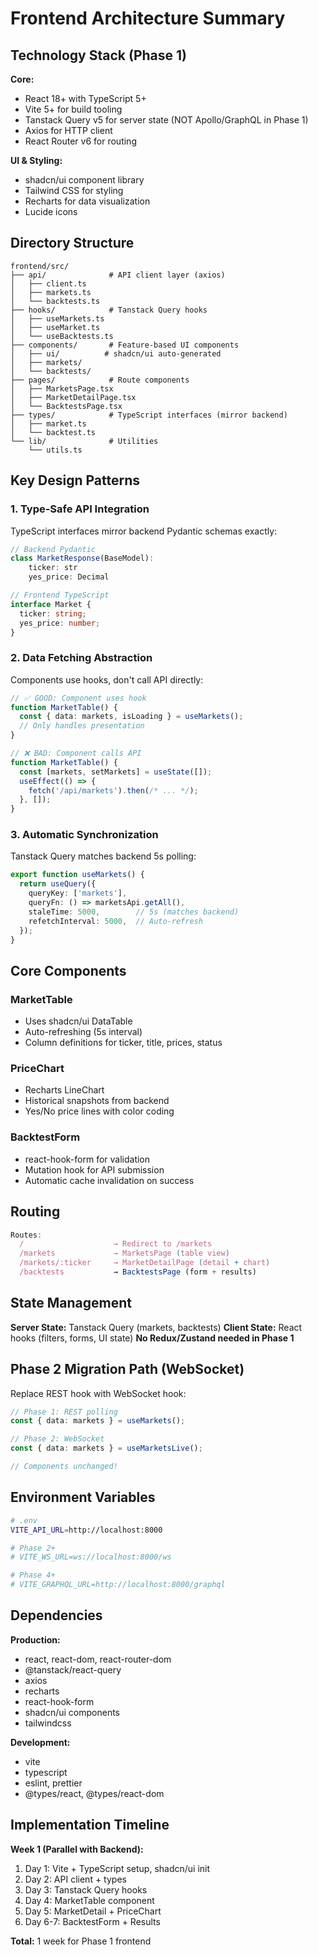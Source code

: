 # Frontend Architecture Summary

## Technology Stack (Phase 1)

**Core:**
- React 18+ with TypeScript 5+
- Vite 5+ for build tooling
- Tanstack Query v5 for server state (NOT Apollo/GraphQL in Phase 1)
- Axios for HTTP client
- React Router v6 for routing

**UI & Styling:**
- shadcn/ui component library
- Tailwind CSS for styling
- Recharts for data visualization
- Lucide icons

## Directory Structure

```
frontend/src/
├── api/              # API client layer (axios)
│   ├── client.ts
│   ├── markets.ts
│   └── backtests.ts
├── hooks/            # Tanstack Query hooks
│   ├── useMarkets.ts
│   ├── useMarket.ts
│   └── useBacktests.ts
├── components/       # Feature-based UI components
│   ├── ui/          # shadcn/ui auto-generated
│   ├── markets/
│   └── backtests/
├── pages/            # Route components
│   ├── MarketsPage.tsx
│   ├── MarketDetailPage.tsx
│   └── BacktestsPage.tsx
├── types/            # TypeScript interfaces (mirror backend)
│   ├── market.ts
│   └── backtest.ts
└── lib/              # Utilities
    └── utils.ts
```

## Key Design Patterns

### 1. Type-Safe API Integration
TypeScript interfaces mirror backend Pydantic schemas exactly:

```typescript
// Backend Pydantic
class MarketResponse(BaseModel):
    ticker: str
    yes_price: Decimal

// Frontend TypeScript
interface Market {
  ticker: string;
  yes_price: number;
}
```

### 2. Data Fetching Abstraction
Components use hooks, don't call API directly:

```typescript
// ✅ GOOD: Component uses hook
function MarketTable() {
  const { data: markets, isLoading } = useMarkets();
  // Only handles presentation
}

// ❌ BAD: Component calls API
function MarketTable() {
  const [markets, setMarkets] = useState([]);
  useEffect(() => {
    fetch('/api/markets').then(/* ... */);
  }, []);
}
```

### 3. Automatic Synchronization
Tanstack Query matches backend 5s polling:

```typescript
export function useMarkets() {
  return useQuery({
    queryKey: ['markets'],
    queryFn: () => marketsApi.getAll(),
    staleTime: 5000,        // 5s (matches backend)
    refetchInterval: 5000,  // Auto-refresh
  });
}
```

## Core Components

### MarketTable
- Uses shadcn/ui DataTable
- Auto-refreshing (5s interval)
- Column definitions for ticker, title, prices, status

### PriceChart
- Recharts LineChart
- Historical snapshots from backend
- Yes/No price lines with color coding

### BacktestForm
- react-hook-form for validation
- Mutation hook for API submission
- Automatic cache invalidation on success

## Routing

```typescript
Routes:
  /                    → Redirect to /markets
  /markets             → MarketsPage (table view)
  /markets/:ticker     → MarketDetailPage (detail + chart)
  /backtests           → BacktestsPage (form + results)
```

## State Management

**Server State:** Tanstack Query (markets, backtests)
**Client State:** React hooks (filters, forms, UI state)
**No Redux/Zustand needed in Phase 1**

## Phase 2 Migration Path (WebSocket)

Replace REST hook with WebSocket hook:

```typescript
// Phase 1: REST polling
const { data: markets } = useMarkets();

// Phase 2: WebSocket
const { data: markets } = useMarketsLive();

// Components unchanged!
```

## Environment Variables

```bash
# .env
VITE_API_URL=http://localhost:8000

# Phase 2+
# VITE_WS_URL=ws://localhost:8000/ws

# Phase 4+
# VITE_GRAPHQL_URL=http://localhost:8000/graphql
```

## Dependencies

**Production:**
- react, react-dom, react-router-dom
- @tanstack/react-query
- axios
- recharts
- react-hook-form
- shadcn/ui components
- tailwindcss

**Development:**
- vite
- typescript
- eslint, prettier
- @types/react, @types/react-dom

## Implementation Timeline

**Week 1 (Parallel with Backend):**
1. Day 1: Vite + TypeScript setup, shadcn/ui init
2. Day 2: API client + types
3. Day 3: Tanstack Query hooks
4. Day 4: MarketTable component
5. Day 5: MarketDetail + PriceChart
6. Day 6-7: BacktestForm + Results

**Total:** 1 week for Phase 1 frontend
